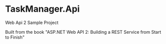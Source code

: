 # TaskManager.Api
Web Api 2 Sample Project

Built from the book "ASP.NET Web API 2: Building a REST Service from Start to Finish"


